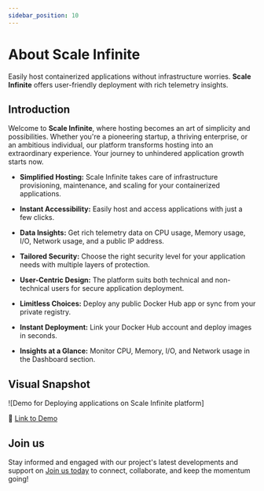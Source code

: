 ```yaml
---
sidebar_position: 10
---
```


# About Scale Infinite

Easily host containerized applications without infrastructure worries. **Scale Infinite** offers user-friendly deployment with rich telemetry insights.

## Introduction

Welcome to **Scale Infinite**, where hosting becomes an art of simplicity and possibilities. Whether you're a pioneering startup, a thriving enterprise, or an ambitious individual, our platform transforms hosting into an extraordinary experience. Your journey to unhindered application growth starts now.

- **Simplified Hosting:** Scale Infinite takes care of infrastructure provisioning, maintenance, and scaling for your containerized applications.
  
- **Instant Accessibility:** Easily host and access applications with just a few clicks.

- **Data Insights:** Get rich telemetry data on CPU usage, Memory usage, I/O, Network usage, and a public IP address.

- **Tailored Security:** Choose the right security level for your application needs with multiple layers of protection.

- **User-Centric Design:** The platform suits both technical and non-technical users for secure application deployment.

- **Limitless Choices:** Deploy any public Docker Hub app or sync from your private registry.

- **Instant Deployment:** Link your Docker Hub account and deploy images in seconds.

- **Insights at a Glance:** Monitor CPU, Memory, I/O, and Network usage in the Dashboard section.

## Visual Snapshot

![Demo for Deploying applications on Scale Infinite platform]

🔗 [Link to Demo](#)

## Join us

Stay informed and engaged with our project's latest developments and support on [Join us today](#) to connect, collaborate, and keep the momentum going!
